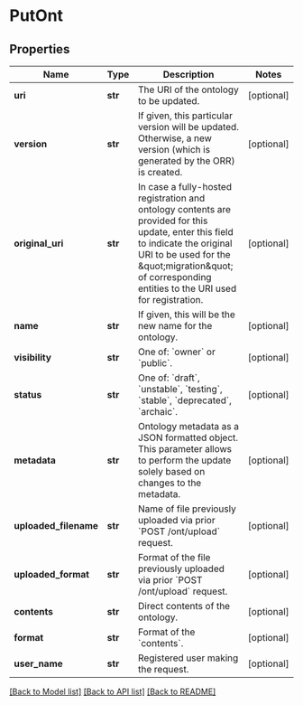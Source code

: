 # PutOnt

## Properties
Name | Type | Description | Notes
------------ | ------------- | ------------- | -------------
**uri** | **str** | The URI of the ontology to be updated. | [optional] 
**version** | **str** | If given, this particular version will be updated. Otherwise, a new version (which is generated by the ORR) is created.  | [optional] 
**original_uri** | **str** | In case a fully-hosted registration and ontology contents are provided for this update, enter this field to indicate the original URI to be used for the \&quot;migration\&quot; of corresponding entities to the URI used for registration.  | [optional] 
**name** | **str** | If given, this will be the new name for the ontology.  | [optional] 
**visibility** | **str** | One of: &#x60;owner&#x60; or &#x60;public&#x60;.  | [optional] 
**status** | **str** | One of: &#x60;draft&#x60;, &#x60;unstable&#x60;, &#x60;testing&#x60;, &#x60;stable&#x60;,  &#x60;deprecated&#x60;, &#x60;archaic&#x60;.  | [optional] 
**metadata** | **str** | Ontology metadata as a JSON formatted object. This parameter allows to perform the update solely based on changes to the metadata.  | [optional] 
**uploaded_filename** | **str** | Name of file previously uploaded via prior &#x60;POST /ont/upload&#x60; request.  | [optional] 
**uploaded_format** | **str** | Format of the file previously uploaded via prior &#x60;POST /ont/upload&#x60; request.  | [optional] 
**contents** | **str** | Direct contents of the ontology.  | [optional] 
**format** | **str** | Format of the &#x60;contents&#x60;.  | [optional] 
**user_name** | **str** | Registered user making the request.  | [optional] 

[[Back to Model list]](../README.md#documentation-for-models) [[Back to API list]](../README.md#documentation-for-api-endpoints) [[Back to README]](../README.md)


